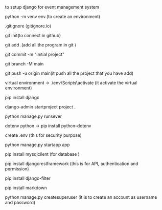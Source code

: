 to setup django for event management system

python -m venv env.(to create an environment)

.gitignore (gitignore.io)

git init(to connect in github)

git add .(add all the program in git )

git commit -m "initial project"

git branch -M main

git push -u origin main(it push all the project that you have add)

virtual environment -> .\env\Scripts\activate (it activate the virtual environment)

pip install django

django-admin startproject project .

python manage.py runsever

dotenv python -> pip install python-dotenv

create .env (this for security purpose)

python manage.py startapp app

pip install mysqlcilent (for database )

pip install djangorestframework (this is for API, authentication and permission)

pip install django-filter

pip install markdown

python manage.py createsuperuser (it is to create an account as username and password)